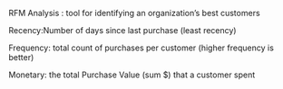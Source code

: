 RFM Analysis : tool for identifying an organization’s best customers 

Recency:Number of days since last purchase (least recency)

Frequency: total count of purchases per customer (higher frequency is better)

Monetary: the total Purchase Value (sum $) that a customer spent 

